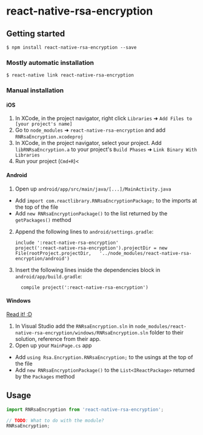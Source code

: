 
# react-native-rsa-encryption

## Getting started

`$ npm install react-native-rsa-encryption --save`

### Mostly automatic installation

`$ react-native link react-native-rsa-encryption`

### Manual installation


#### iOS

1. In XCode, in the project navigator, right click `Libraries` ➜ `Add Files to [your project's name]`
2. Go to `node_modules` ➜ `react-native-rsa-encryption` and add `RNRsaEncryption.xcodeproj`
3. In XCode, in the project navigator, select your project. Add `libRNRsaEncryption.a` to your project's `Build Phases` ➜ `Link Binary With Libraries`
4. Run your project (`Cmd+R`)<

#### Android

1. Open up `android/app/src/main/java/[...]/MainActivity.java`
  - Add `import com.reactlibrary.RNRsaEncryptionPackage;` to the imports at the top of the file
  - Add `new RNRsaEncryptionPackage()` to the list returned by the `getPackages()` method
2. Append the following lines to `android/settings.gradle`:
  	```
  	include ':react-native-rsa-encryption'
  	project(':react-native-rsa-encryption').projectDir = new File(rootProject.projectDir, 	'../node_modules/react-native-rsa-encryption/android')
  	```
3. Insert the following lines inside the dependencies block in `android/app/build.gradle`:
  	```
      compile project(':react-native-rsa-encryption')
  	```

#### Windows
[Read it! :D](https://github.com/ReactWindows/react-native)

1. In Visual Studio add the `RNRsaEncryption.sln` in `node_modules/react-native-rsa-encryption/windows/RNRsaEncryption.sln` folder to their solution, reference from their app.
2. Open up your `MainPage.cs` app
  - Add `using Rsa.Encryption.RNRsaEncryption;` to the usings at the top of the file
  - Add `new RNRsaEncryptionPackage()` to the `List<IReactPackage>` returned by the `Packages` method


## Usage
```javascript
import RNRsaEncryption from 'react-native-rsa-encryption';

// TODO: What to do with the module?
RNRsaEncryption;
```
  